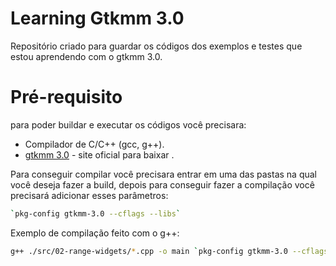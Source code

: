 # Learning Gtkmm 3.0
Repositório criado para guardar os códigos dos exemplos e testes que estou aprendendo com o gtkmm 3.0.

# Pré-requisito
para poder buildar e executar os códigos você precisara:
- Compilador de C/C++ (gcc, g++).
- [gtkmm 3.0](https://www.gtkmm.org/en/) - site oficial para baixar .

Para conseguir compilar você precisara entrar em uma das pastas na qual você deseja fazer a build, depois para conseguir fazer a compilação você precisará adicionar esses parâmetros:
```bash
`pkg-config gtkmm-3.0 --cflags --libs`
```

Exemplo de compilação feito com o g++:
```bash
g++ ./src/02-range-widgets/*.cpp -o main `pkg-config gtkmm-3.0 --cflags --libs`
```